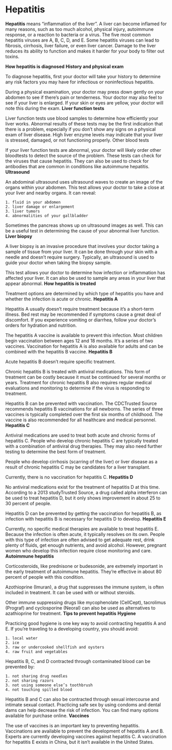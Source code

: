 # Hepatitis

**Hepatitis** means “inflammation of the liver”. A liver can become inflamed for many reasons, such as too much alcohol, physical injury, autoimmune response, or a reaction to bacteria or a virus. The five most common hepatitis viruses are A, B, C, D, and E. Some hepatitis viruses can lead to fibrosis, cirrhosis, liver failure, or even liver cancer. Damage to the liver reduces its ability to function and makes it harder for your body to filter out toxins. 

**How hepatitis is diagnosed**
**History and physical exam**

To diagnose hepatitis, first your doctor will take your history to determine any risk factors you may have for infectious or noninfectious hepatitis.

During a physical examination, your doctor may press down gently on your abdomen to see if there’s pain or tenderness. Your doctor may also feel to see if your liver is enlarged. If your skin or eyes are yellow, your doctor will note this during the exam.
**Liver function tests**

Liver function tests use blood samples to determine how efficiently your liver works. Abnormal results of these tests may be the first indication that there is a problem, especially if you don’t show any signs on a physical exam of liver disease. High liver enzyme levels may indicate that your liver is stressed, damaged, or not functioning properly.
Other blood tests

If your liver function tests are abnormal, your doctor will likely order other bloodtests to detect the source of the problem. These tests can check for the viruses that cause hepatitis. They can also be used to check for antibodies that are common in conditions like autoimmune hepatitis.
**Ultrasound**

An abdominal ultrasound uses ultrasound waves to create an image of the organs within your abdomen. This test allows your doctor to take a close at your liver and nearby organs. It can reveal:

    1. fluid in your abdomen
    2. liver damage or enlargement
    3. liver tumors
    4. abnormalities of your gallbladder

Sometimes the pancreas shows up on ultrasound images as well. This can be a useful test in determining the cause of your abnormal liver function.
**Liver biopsy**

A liver biopsy is an invasive procedure that involves your doctor taking a sample of tissue from your liver. It can be done through your skin with a needle and doesn’t require surgery. Typically, an ultrasound is used to guide your doctor when taking the biopsy sample.

This test allows your doctor to determine how infection or inflammation has affected your liver. It can also be used to sample any areas in your liver that appear abnormal.
**How hepatitis is treated**

Treatment options are determined by which type of hepatitis you have and whether the infection is acute or chronic.
**Hepatitis A**

Hepatitis A usually doesn’t require treatment because it’s a short-term illness. Bed rest may be recommended if symptoms cause a great deal of discomfort. If you experience vomiting or diarrhea, follow your doctor’s orders for hydration and nutrition.

The hepatitis A vaccine is available to prevent this infection. Most children begin vaccination between ages 12 and 18 months. It’s a series of two vaccines. Vaccination for hepatitis A is also available for adults and can be combined with the hepatitis B vaccine.
**Hepatitis B**

Acute hepatitis B doesn’t require specific treatment.

Chronic hepatitis B is treated with antiviral medications. This form of treatment can be costly because it must be continued for several months or years. Treatment for chronic hepatitis B also requires regular medical evaluations and monitoring to determine if the virus is responding to treatment.

Hepatitis B can be prevented with vaccination. The CDCTrusted Source recommends hepatitis B vaccinations for all newborns. The series of three vaccines is typically completed over the first six months of childhood. The vaccine is also recommended for all healthcare and medical personnel.
**Hepatitis C**

Antiviral medications are used to treat both acute and chronic forms of hepatitis C. People who develop chronic hepatitis C are typically treated with a combination of antiviral drug therapies. They may also need further testing to determine the best form of treatment.

People who develop cirrhosis (scarring of the liver) or liver disease as a result of chronic hepatitis C may be candidates for a liver transplant.

Currently, there is no vaccination for hepatitis C.
**Hepatitis D**

No antiviral medications exist for the treatment of hepatitis D at this time. According to a 2013 studyTrusted Source, a drug called alpha interferon can be used to treat hepatitis D, but it only shows improvement in about 25 to 30 percent of people.

Hepatitis D can be prevented by getting the vaccination for hepatitis B, as infection with hepatitis B is necessary for hepatitis D to develop.
**Hepatitis E**

Currently, no specific medical therapies are available to treat hepatitis E. Because the infection is often acute, it typically resolves on its own. People with this type of infection are often advised to get adequate rest, drink plenty of fluids, get enough nutrients, and avoid alcohol. However, pregnant women who develop this infection require close monitoring and care.
**Autoimmune hepatitis**

Corticosteroids, like prednisone or budesonide, are extremely important in the early treatment of autoimmune hepatitis. They’re effective in about 80 percent of people with this condition.

Azothioprine (Imuran), a drug that suppresses the immune system, is often included in treatment. It can be used with or without steroids.

Other immune suppressing drugs like mycophenolate (CellCept), tacrolimus (Prograf) and cyclosporine (Neoral) can also be used as alternatives to azathioprine for treatment.
**Tips to prevent hepatitis**
**Hygiene**

Practicing good hygiene is one key way to avoid contracting hepatitis A and E. If you’re traveling to a developing country, you should avoid:

    1. local water
    2. ice
    3. raw or undercooked shellfish and oysters
    4. raw fruit and vegetables

Hepatitis B, C, and D contracted through contaminated blood can be prevented by:

    1. not sharing drug needles
    2. not sharing razors
    3. not using someone else’s toothbrush
    4. not touching spilled blood

Hepatitis B and C can also be contracted through sexual intercourse and intimate sexual contact. Practicing safe sex by using condoms and dental dams can help decrease the risk of infection. You can find many options available for purchase online.
**Vaccines**

The use of vaccines is an important key to preventing hepatitis. Vaccinations are available to prevent the development of hepatitis A and B. Experts are currently developing vaccines against hepatitis C. A vaccination for hepatitis E exists in China, but it isn’t available in the United States.